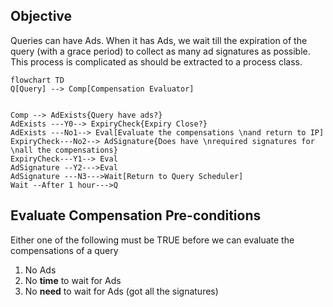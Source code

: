 ## Objective
Queries can have Ads. When it has Ads, we wait till the expiration of the query (with a grace period) to collect as many ad signatures as possible. This process is complicated as should be extracted to a process class.

```mermaid
flowchart TD
Q[Query] --> Comp[Compensation Evaluator]


Comp --> AdExists{Query have ads?}
AdExists ---Y0--> ExpiryCheck{Expiry Close?}
AdExists ---No1--> Eval[Evaluate the compensations \nand return to IP]
ExpiryCheck---No2--> AdSignature{Does have \nrequired signatures for \nall the compensations}
ExpiryCheck---Y1--> Eval
AdSignature --Y2--->Eval
AdSignature ---N3--->Wait[Return to Query Scheduler]
Wait --After 1 hour--->Q

```

## Evaluate Compensation Pre-conditions

Either one of the following must be TRUE before we can evaluate the compensations of a query

1. No Ads
2. No **time** to wait for Ads
3. No **need** to wait for Ads (got all the signatures)